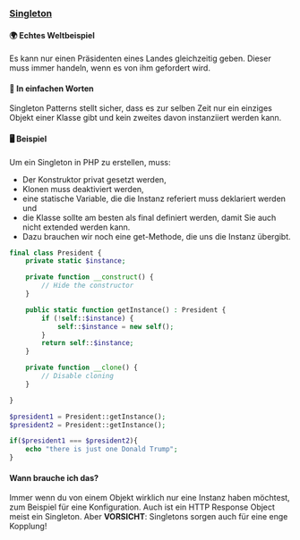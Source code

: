 ### [Singleton](/singleton.md)

#### 🌍 Echtes Weltbeispiel
Es kann nur einen Präsidenten eines Landes gleichzeitig geben. Dieser muss immer handeln, wenn es von ihm gefordert wird. 

#### 💬 In einfachen Worten
Singleton Patterns stellt sicher, dass es zur selben Zeit nur ein einziges Objekt einer Klasse gibt und kein zweites davon instanziiert werden kann. 

#### 🖥 Beispiel

Um ein Singleton in PHP zu erstellen, muss: 

- Der Konstruktor privat gesetzt werden,
- Klonen muss deaktiviert werden,
- eine statische Variable, die die Instanz referiert muss deklariert werden und
- die Klasse sollte am besten als final definiert werden, damit Sie auch nicht extended werden kann.
- Dazu brauchen wir noch eine get-Methode, die uns die Instanz übergibt. 

```php
final class President {
    private static $instance;

    private function __construct() {
        // Hide the constructor
    }

    public static function getInstance() : President {
        if (!self::$instance) {
            self::$instance = new self();
        }
        return self::$instance;
    }

    private function __clone() {
        // Disable cloning
    }

}

$president1 = President::getInstance();
$president2 = President::getInstance();

if($president1 === $president2){
	echo "there is just one Donald Trump";
}
```

#### Wann brauche ich das? 
Immer wenn du von einem Objekt wirklich nur eine Instanz haben möchtest, zum Beispiel für eine Konfiguration. Auch ist ein HTTP Response Object meist ein Singleton. Aber **VORSICHT**: Singletons sorgen auch für eine enge Kopplung! 


